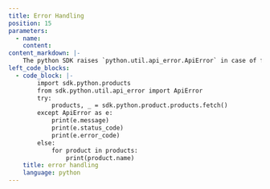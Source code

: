```yaml
---
title: Error Handling
position: 15
parameters:
  - name:
    content:
content_markdown: |-
    The python SDK raises `python.util.api_error.ApiError` in case of failure.
left_code_blocks:
  - code_block: |-
        import sdk.python.products
        from sdk.python.util.api_error import ApiError
        try:
            products, _ = sdk.python.product.products.fetch()
        except ApiError as e:
            print(e.message)
            print(e.status_code)
            print(e.error_code)
        else:
            for product in products:
                print(product.name)
    title: error handling
    language: python
---
```

